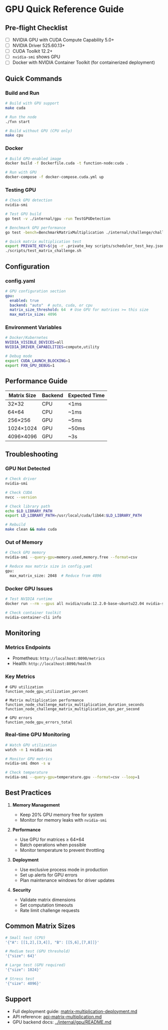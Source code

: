 # GPU Quick Reference Guide

## Pre-flight Checklist

- [ ] NVIDIA GPU with CUDA Compute Capability 5.0+
- [ ] NVIDIA Driver 525.60.13+
- [ ] CUDA Toolkit 12.2+
- [ ] `nvidia-smi` shows GPU
- [ ] Docker with NVIDIA Container Toolkit (for containerized deployment)

## Quick Commands

### Build and Run

```bash
# Build with GPU support
make cuda

# Run the node
./fxn start

# Build without GPU (CPU only)
make cpu
```

### Docker

```bash
# Build GPU-enabled image
docker build -f Dockerfile.cuda -t function-node:cuda .

# Run with GPU
docker-compose -f docker-compose.cuda.yml up
```

### Testing GPU

```bash
# Check GPU detection
nvidia-smi

# Test GPU build
go test -v ./internal/gpu -run TestGPUDetection

# Benchmark GPU performance
go test -bench=BenchmarkMatrixMultiplication ./internal/challenge/challengers

# Quick matrix multiplication test
export PRIVATE_KEY=$(jq -r .private_key scripts/scheduler_test_key.json)
./scripts/test_matrix_challenge.sh
```

## Configuration

### config.yaml

```yaml
# GPU configuration section
gpu:
  enabled: true
  backend: "auto"  # auto, cuda, or cpu
  matrix_size_threshold: 64  # Use GPU for matrices >= this size
  max_matrix_size: 4096
```

### Environment Variables

```bash
# Docker/Kubernetes
NVIDIA_VISIBLE_DEVICES=all
NVIDIA_DRIVER_CAPABILITIES=compute,utility

# Debug mode
export CUDA_LAUNCH_BLOCKING=1
export FXN_GPU_DEBUG=1
```

## Performance Guide

| Matrix Size | Backend | Expected Time |
|-------------|---------|---------------|
| 32×32       | CPU     | <1ms          |
| 64×64       | CPU     | ~1ms          |
| 256×256     | GPU     | ~5ms          |
| 1024×1024   | GPU     | ~50ms         |
| 4096×4096   | GPU     | ~3s           |

## Troubleshooting

### GPU Not Detected

```bash
# Check driver
nvidia-smi

# Check CUDA
nvcc --version

# Check library path
echo $LD_LIBRARY_PATH
export LD_LIBRARY_PATH=/usr/local/cuda/lib64:$LD_LIBRARY_PATH

# Rebuild
make clean && make cuda
```

### Out of Memory

```bash
# Check GPU memory
nvidia-smi --query-gpu=memory.used,memory.free --format=csv

# Reduce max matrix size in config.yaml
gpu:
  max_matrix_size: 2048  # Reduce from 4096
```

### Docker GPU Issues

```bash
# Test NVIDIA runtime
docker run --rm --gpus all nvidia/cuda:12.2.0-base-ubuntu22.04 nvidia-smi

# Check container toolkit
nvidia-container-cli info
```

## Monitoring

### Metrics Endpoints

- Prometheus: `http://localhost:8090/metrics`
- Health: `http://localhost:8090/health`

### Key Metrics

```
# GPU utilization
function_node_gpu_utilization_percent

# Matrix multiplication performance
function_node_challenge_matrix_multiplication_duration_seconds
function_node_challenge_matrix_multiplication_ops_per_second

# GPU errors
function_node_gpu_errors_total
```

### Real-time GPU Monitoring

```bash
# Watch GPU utilization
watch -n 1 nvidia-smi

# Monitor GPU metrics
nvidia-smi dmon -s u

# Check temperature
nvidia-smi --query-gpu=temperature.gpu --format=csv --loop=1
```

## Best Practices

1. **Memory Management**
   - Keep 20% GPU memory free for system
   - Monitor for memory leaks with `nvidia-smi`

2. **Performance**
   - Use GPU for matrices ≥ 64×64
   - Batch operations when possible
   - Monitor temperature to prevent throttling

3. **Deployment**
   - Use exclusive process mode in production
   - Set up alerts for GPU errors
   - Plan maintenance windows for driver updates

4. **Security**
   - Validate matrix dimensions
   - Set computation timeouts
   - Rate limit challenge requests

## Common Matrix Sizes

```bash
# Small test (CPU)
'{"A": [[1,2],[3,4]], "B": [[5,6],[7,8]]}'

# Medium test (GPU threshold)
'{"size": 64}'

# Large test (GPU required)
'{"size": 1024}'

# Stress test
'{"size": 4096}'
```

## Support

- Full deployment guide: [matrix-multiplication-deployment.md](matrix-multiplication-deployment.md)
- API reference: [api-matrix-multiplication.md](api-matrix-multiplication.md)
- GPU backend docs: [../internal/gpu/README.md](../internal/gpu/README.md)